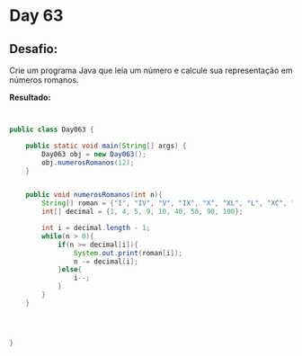 # Day 63

## Desafio:

Crie um programa Java que leia um número e calcule sua representação em números romanos.

**Resultado:**

```java


public class Day063 {

    public static void main(String[] args) {
        Day063 obj = new Day063();
        obj.numerosRomanos(12);
    }


    public void numerosRomanos(int n){
        String[] roman = {"I", "IV", "V", "IX", "X", "XL", "L", "XC", "C"};
        int[] decimal = {1, 4, 5, 9, 10, 40, 50, 90, 100};

        int i = decimal.length - 1;
        while(n > 0){
            if(n >= decimal[i]){
                System.out.print(roman[i]);
                n -= decimal[i];
            }else{
                i--;
            }
        }
    }




}
